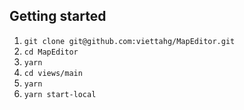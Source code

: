 
## Getting started

1. `git clone git@github.com:viettahg/MapEditor.git`
2. `cd MapEditor`
3. `yarn`
4. `cd views/main`
5. `yarn`
7. `yarn start-local`


